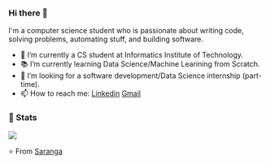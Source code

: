 ### Hi there 👋


I'm a computer science student who is passionate about writing code, solving problems, automating stuff, and building software.

- 🔭 I’m currently a CS student at Informatics Institute of Technology.
- 📚 I’m currently learning  Data Science/Machine Learining from Scratch.
- 👯 I’m looking for a software development/Data Science internship (part-time). 
- 📫 How to reach me: [Linkedin](https://www.linkedin.com/in/sarangakumarapeli/) [Gmail](mailto:saranga.2019952@iit.ac.lk)

### 🚦 Stats

<!-- <a href="https://github.com/Saranga99/website">
  <img src="https://github-readme-stats.vercel.app/api?username=Saranga99&show_icons=true&hide=commits" />
</a>
<br> -->
<a href="https://github.com/Saranga99/website">
  <img src="https://github-readme-stats.vercel.app/api/top-langs/?username=Saranga99&layout=compact" />
</a>



⭐️ From [Saranga](https://github.com/Saranga99)

